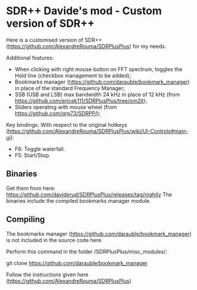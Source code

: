 # SDR++ Davide's mod - Custom version of SDR++
Here is a customised version of SDR++ (https://github.com/AlexandreRouma/SDRPlusPlus) for my needs.

Additional features:
- When clicking with right mouse button on FFT spectrum, toggles the Hold line (checkbox management to be added);
- Bookmarks manager (https://github.com/darauble/bookmark_manager) in place of the standard Frequency Manager;
- SSB (USB and LSB) max bandwidth 24 kHz in place of 12 kHz (from https://github.com/ericek111/SDRPlusPlus/tree/om2lt);
- Sliders operating with mouse wheel (from https://github.com/qrp73/SDRPP/);

Key bindings:
With respect to the original hotkeys (https://github.com/AlexandreRouma/SDRPlusPlus/wiki/UI-Controls#main-ui):
- F6: Toggle waterfall.
- F5: Start/Stop.

## Binaries

Get them from here: https://github.com/daviderud/SDRPlusPlus/releases/tag/nightly
The binaries include the compiled bookmarks manager module.

## Compiling
The bookmarks manager (https://github.com/darauble/bookmark_manager) is not included in the source code here. 

Perform this command in the folder /SDRPlusPlus/misc_modules/:

git clone https://github.com/darauble/bookmark_manager

Follow the instructions given here (https://github.com/AlexandreRouma/SDRPlusPlus)

